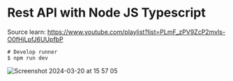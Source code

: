 # Rest API with Node JS Typescript
Source learn: https://www.youtube.com/playlist?list=PLmF_zPV9ZcP2mvls-O0fHjLpfJ6UUpfbP

```shell
# Develop runner
$ npm run dev
```

![Screenshot 2024-03-20 at 15 57 05](https://github.com/aspsptyd/rest-api-nodejs/assets/98740335/116995e1-23ab-46c7-b783-487661f1e4b0)
